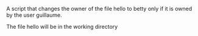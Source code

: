 A script that changes the owner of the file hello to betty only if it is owned by the user guillaume.



The file hello will be in the working directory
